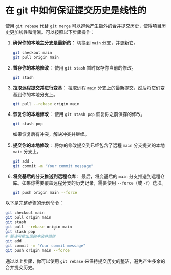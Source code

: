 # 在 git 中如何保证提交历史是线性的

使用 `git rebase` 代替 `git merge` 可以避免产生额外的合并提交历史，使得项目历史更加线性和清晰。可以按照以下步骤操作：

1. **确保你的本地主分支是最新的**： 切换到 `main` 分支，并更新它。

   ```sh
   git checkout main
   git pull origin main
   ```

2. **暂存你的本地修改**： 使用 `git stash` 暂时保存你当前的修改。

   ```sh
   git stash
   ```

3. **拉取远程提交并进行变基**： 拉取远程 `main` 分支上的最新提交，然后将它们变基到你的本地分支上。

   ```sh
   git pull --rebase origin main
   ```

4. **恢复你的本地修改**： 使用 `git stash pop` 恢复你之前保存的修改。

   ```sh
   git stash pop
   ```

   如果恢复后有冲突，解决冲突并继续。

5. **提交你的本地修改**： 将你的修改提交到已经包含了远程 `main` 分支提交的本地 `main` 分支上。

   ```sh
   git add .
   git commit -m "Your commit message"
   ```

6. **将变基后的分支推送到远程仓库**： 最后，将变基后的 `main` 分支推送到远程仓库。如果你需要覆盖远程分支的历史记录，需要使用 `--force`（或 `-f`）选项。

   ```sh
   git push origin main --force
   ```

以下是完整步骤的示例命令：

```sh
git checkout main
git pull origin main
git stash
git pull --rebase origin main
git stash pop
# 解决可能出现的冲突并继续
git add .
git commit -m "Your commit message"
git push origin main --force
```

通过以上步骤，你可以使用 `git rebase` 来保持提交历史的整洁，避免产生多余的合并提交历史。

